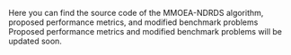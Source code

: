Here you can find the source code of the MMOEA-NDRDS algorithm, proposed performance metrics, and modified benchmark problems
Proposed performance metrics and modified benchmark problems will be updated soon.
